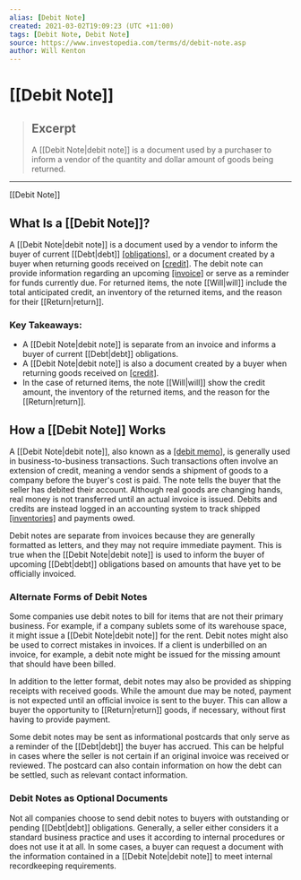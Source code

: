 ```yaml
---
alias: [Debit Note]
created: 2021-03-02T19:09:23 (UTC +11:00)
tags: [Debit Note, Debit Note]
source: https://www.investopedia.com/terms/d/debit-note.asp
author: Will Kenton
---
```


# [[Debit Note]]

> ## Excerpt
> A [[Debit Note|debit note]] is a document used by a purchaser to inform a vendor of the quantity and dollar amount of goods being returned.

---

[[Debit Note]]
## What Is a [[Debit Note]]?

A [[Debit Note|debit note]] is a document used by a vendor to inform the buyer of current [[Debt|debt]] [[obligations]](https://www.investopedia.com/terms/o/obligation.asp), or a document created by a buyer when returning goods received on [[credit]](https://www.investopedia.com/terms/c/credit.asp). The debit note can provide information regarding an upcoming [[invoice]](https://www.investopedia.com/terms/i/invoice.asp) or serve as a reminder for funds currently due. For returned items, the note [[Will|will]] include the total anticipated credit, an inventory of the returned items, and the reason for their [[Return|return]].

### Key Takeaways:

-   A [[Debit Note|debit note]] is separate from an invoice and informs a buyer of current [[Debt|debt]] obligations.
-   A [[Debit Note|debit note]] is also a document created by a buyer when returning goods received on [[credit]](https://www.investopedia.com/terms/c/credit.asp).
-   In the case of returned items, the note [[Will|will]] show the credit amount, the inventory of the returned items, and the reason for the [[Return|return]].

## How a [[Debit Note]] Works

A [[Debit Note|debit note]], also known as a [[debit memo]](https://www.investopedia.com/terms/d/debit-memorandum.asp), is generally used in business-to-business transactions. Such transactions often involve an extension of credit, meaning a vendor sends a shipment of goods to a company before the buyer's cost is paid. The note tells the buyer that the seller has debited their account. Although real goods are changing hands, real money is not transferred until an actual invoice is issued. Debits and credits are instead logged in an accounting system to track shipped [[inventories]](https://www.investopedia.com/terms/i/inventory.asp) and payments owed.

Debit notes are separate from invoices because they are generally formatted as letters, and they may not require immediate payment. This is true when the [[Debit Note|debit note]] is used to inform the buyer of upcoming [[Debt|debt]] obligations based on amounts that have yet to be officially invoiced.

### Alternate Forms of Debit Notes

Some companies use debit notes to bill for items that are not their primary business. For example, if a company sublets some of its warehouse space, it might issue a [[Debit Note|debit note]] for the rent. Debit notes might also be used to correct mistakes in invoices. If a client is underbilled on an invoice, for example, a debit note might be issued for the missing amount that should have been billed.

In addition to the letter format, debit notes may also be provided as shipping receipts with received goods. While the amount due may be noted, payment is not expected until an official invoice is sent to the buyer. This can allow a buyer the opportunity to [[Return|return]] goods, if necessary, without first having to provide payment.

Some debit notes may be sent as informational postcards that only serve as a reminder of the [[Debt|debt]] the buyer has accrued. This can be helpful in cases where the seller is not certain if an original invoice was received or reviewed. The postcard can also contain information on how the debt can be settled, such as relevant contact information.

### Debit Notes as Optional Documents

Not all companies choose to send debit notes to buyers with outstanding or pending [[Debt|debt]] obligations. Generally, a seller either considers it a standard business practice and uses it according to internal procedures or does not use it at all. In some cases, a buyer can request a document with the information contained in a [[Debit Note|debit note]] to meet internal recordkeeping requirements.
